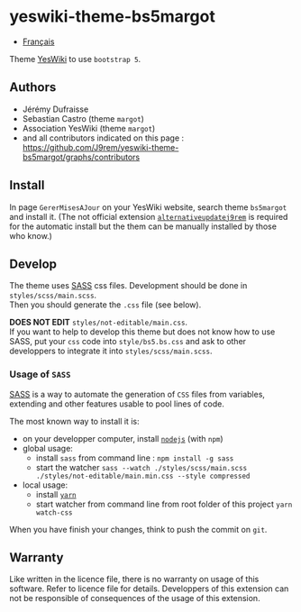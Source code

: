 # yeswiki-theme-bs5margot

 - [Français](LISEZMOI.md)

Theme [YesWiki](https://yeswiki.net/) to use `bootstrap 5`.

## Authors

 - Jérémy Dufraisse
 - Sebastian Castro (theme `margot`)
 - Association YesWiki (theme `margot`)
 - and all contributors indicated on this page : <https://github.com/J9rem/yeswiki-theme-bs5margot/graphs/contributors>

## Install

In page `GererMisesAJour` on your YesWiki website, search theme  `bs5margot` and install it. (The not official extension [`alternativeupdatej9rem`](https://github.com/J9rem/yeswiki-extension-alternativeupdatej9rem) is required for the automatic install but the them can be manually installed by those who know.)

## Develop

The theme uses [SASS](https://sass-lang.com/) css files. Development should be done in `styles/scss/main.scss`.  
Then you should generate the `.css` file (see below).

**DOES NOT EDIT** `styles/not-editable/main.css`.  
If you want to help to develop this theme but does not know how to use SASS, put your `css` code into `style/bs5.bs.css` and ask to other developpers to integrate it into `styles/scss/main.scss`.

### Usage of `SASS`

[SASS](https://sass-lang.com/) is a way to automate the generation of `CSS` files from variables, extending and other features usable to pool lines of code.

The most known way to install it is:
 - on your developper computer, install [`nodejs`](https://nodejs.org/en/download) (with `npm`)
 - global usage:
   - install `sass` from command line : `npm install -g sass`
   - start the watcher `sass --watch ./styles/scss/main.scss ./styles/not-editable/main.min.css --style compressed`
 - local usage:
   - install [`yarn`](https://yarnpkg.com/)
   - start watcher from command line from root folder of this project `yarn watch-css`

When you have finish your changes, think to push the commit on `git`.

## Warranty

Like written in the licence file, there is no warranty on usage of this software. Refer to licence file for details.
Developpers of this extension can not be responsible of consequences of the usage of this extension.
